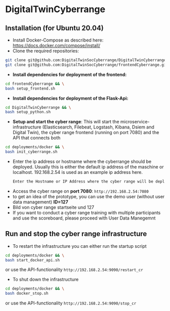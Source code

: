 # DigitalTwinCyberrange

## Installation (for Ubuntu 20.04)

- Install Docker-Compose as described here: https://docs.docker.com/compose/install/
- Clone the required repositories:
```bash
git clone git@github.com:DigitalTwinSocCyberrange/DigitalTwinCyberrange.git && \
git clone git@github.com:DigitalTwinSocCyberrange/frontendCyberrange.git
 ```
 - **Install dependencies for deployment of the frontend:**
```bash
cd frontendCyberrange && \
bash setup_frontend.sh
 ```

- **Install dependencies for deployment of the Flask-Api:**
```bash
cd DigitalTwinCyberrange && \
bash setup_python.sh
 ```
- **Setup and start the cyber range**: This will start the microservice-infrastructure (Elasticsearch, Filebeat, Logstash, Kibana, Dsiem and Digital Twin), the cyber range frontend (running on port 7080) and the API that connects both
```bash
cd deployments/docker && \
bash init_cyberrange.sh
 ```
- Enter the ip address or hostname where the cyberrange should be deployed. Usually this is either the default ip address of the maschine or localhost. 192.168.2.54 is used as an example ip address here.
  ```bash
  Enter the Hostname or IP Address where the cyber range will be deployed: 192.168.2.54
   ```
 - Access the cyber range on **port 7080**: `http://192.168.2.54:7080`
 - to get an idea of the prototype, you can use the demo user (without user data management) **ID=127**
 - Bild von cyber range startseite und 127
 - If you want to conduct a cyber range training with multiple participants and use the scoreboard, please proceed with User Data Manegemnt
## Run and stop the cyber range infrastructure

- To restart the infrastructure you can either run the startup script
 
 ```bash
cd deployments/docker && \
bash start_docker_api.sh
 ```
   or use the API-functionality `http://192.168.2.54:9090/restart_cr`
 
- To shut down the infrastructure
 
 ```bash
cd deployments/docker && \
bash docker_stop.sh
 ```

  or use the API-functionality `http://192.168.2.54:9090/stop_cr`
 
